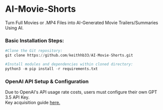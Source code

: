 # AI-Movie-Shorts
Turn Full Movies or .MP4 Files into AI-Generated Movie Trailers/Summaries Using AI.

<h3>Basic Installation Steps:</h3>

```python
#Clone the Git repository:
git clone https://github.com/keithhb33/AI-Movie-Shorts.git

#Install modules and dependencies within cloned directory:
python3 -m pip install -r requirements.txt
```

<h3>OpenAI API Setup & Configuration</h3>
Due to OpenAI's API usage rate costs, users must configure their own GPT 3.5 API Key.
<br />
Key acquisition guide <a href="https://www.howtogeek.com/885918/how-to-get-an-openai-api-key/#:~:text=Go%20to%20OpenAI's%20Platform%20website,generate%20a%20new%20API%20key">here.</a>
